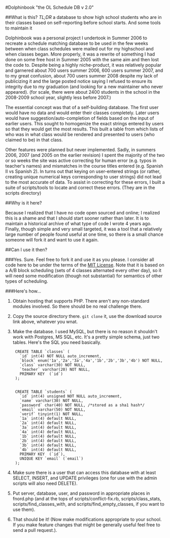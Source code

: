 #Dolphinbook "the OL Schedule DB v 2.0"

##What is this?
*TL;DR* a database to show high school students who are in their classes based on self-reporting before school starts. And some tools to maintain it

Dolphinbook was a personal project I undertook in Summer 2006 to recreate a schedule matching database to be used in the few weeks between when class schedules were mailed out for my highschool and when classes began. More properly, it was a rewrite of something I had done on some free host in Summer 2005 with the same aim and then lost the code to. Despite being a highly niche-product, it was relatively popular and garnered about 700 users summer 2006, 600 users summer 2007, and to my great confusion, about 700 users summer 2008 despite my lack of publicizing it and the large posted notice saying I refused to ensure its integrity due to my graduation (and looking for a new maintainer who never appeared). (for scale, there were about 2400 students in the school in the 2008-2009 school year, slightly less before 2007.)

The essential concept was that of a self-building database. The first user would have no data and would enter their classes completely. Later users would have suggestion/auto-completion of fields based on the input of earlier users. This sought to homogenize the exact strings entered by users so that they would get the most results. This built a table from which lists of who was in what class would be rendered and presented to users (who claimed to be) in that class.

Other features were planned but never implemented. Sadly, in summers 2006, 2007 (and 2005 on the earlier revision) I spent the majority of the two or so weeks the site was active correcting for human error (e.g. typos in teacher's names) and mismatches in the course titles entered (e.g. Spanish II vs Spanish 2). In turns out that keying on user-entered strings (or rather, creating unique numerical keys corresponding to user strings) did not lead to the most accurate of data. To assist in correcting for these errors, I built a suite of scripts/tools to locate and correct these errors. (They are in the scripts directory)

##Why is it here?

Because I realized that I have no code open sourced and online; I realized this is a shame and that I should start sooner rather than later. It is to maintain a historical archive of what type of code I wrote 4 years ago. Finally, though simple and very small targeted, it was a tool that a relatively large number of people found useful at one time, so there is a small chance someone will fork it and want to use it again.

##Can I use it then?

###Yes.
Sure. Feel free to fork it and use it as you please. I consider all code here to be under the terms of the [MIT License](http://opensource.org/licenses/mit-license.php). Note that it is based on a A/B block scheduling (sets of 4 classes alternated every other day), so it will need some modification (though not substantial) for semantics of other types of scheduling.

###Here's how...

1. Obtain hosting that supports PHP. There aren't any non-standard modules involved. So there should be no real challenge there.
2. Copy the source directory there. `git clone` it, use the download source link above, whatever you wnat.
3. Make the database. I used MySQL, but there is no reason it shouldn't work with Postgres, MS SQL, etc. It's a pretty simple schema, just two tables. Here's the SQL you need basically.
        
        CREATE TABLE `classes` (
          `id` int(4) NOT NULL auto_increment,
          `block` enum('1a','2a','3a','4a','1b','2b','3b','4b') NOT NULL,
          `class` varchar(30) NOT NULL,
          `teacher` varchar(20) NOT NULL,
          PRIMARY KEY  (`id`)
        );
        
        
        CREATE TABLE `students` (
          `id` int(4) unsigned NOT NULL auto_increment,
          `name` varchar(30) NOT NULL,
          `password` char(40) NOT NULL, /*stored as a sha1 hash*/
          `email` varchar(50) NOT NULL,
          `verif` tinyint(1) NOT NULL,
          `1a` int(4) default NULL,
          `2a` int(4) default NULL,
          `3a` int(4) default NULL,
          `4a` int(4) default NULL,
          `1b` int(4) default NULL,
          `2b` int(4) default NULL,
          `3b` int(4) default NULL,
          `4b` int(4) default NULL,
          PRIMARY KEY  (`id`),
          UNIQUE KEY `email` (`email`)
        );
4. Make sure there is a user that can access this database with at least SELECT, INSERT, and UPDATE privileges
   (one for use with the admin scripts will also need DELETE).
5. Put server, database, user, and password in appropriate places in fnord.php (and at the tops of scripts/conflict-fix.rb, scripts/class\_stats, scripts/find\_classes\_with, and scripts/find\_empty\_classes, if you want to use them).
6. That should be it! (Now make modifications appropriate to your school. If you make feature changes that might be generally useful feel free to send a pull request.).